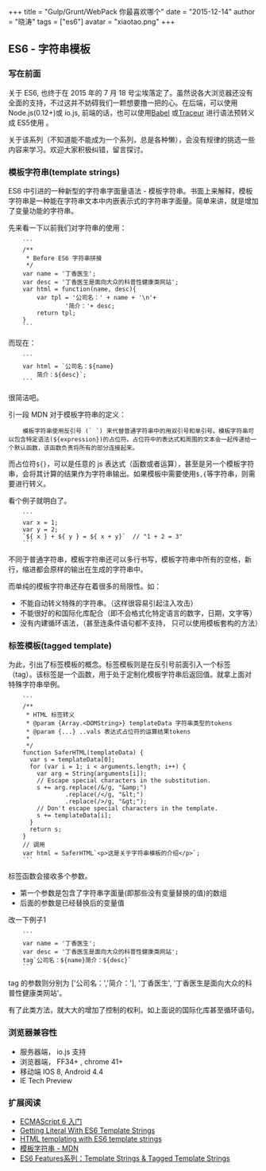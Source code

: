 +++
title = "Gulp/Grunt/WebPack 你最喜欢哪个"
date = "2015-12-14"
author = "晓涛"
tags = ["es6"]
avatar = "xiaotao.png"
+++

## ES6 - 字符串模板

### 写在前面
关于 ES6, 也终于在 2015 年的 7 月 18 号尘埃落定了。虽然说各大浏览器还没有全面的支持，不过这并不妨碍我们一颗想要撸一把的心。在后端，可以使用 Node.js(0.12+)或 io.js, 前端的话，也可以使用[Babel](http://babeljs.io/) 或[Traceur](https://github.com/google/traceur-compiler#what-is-traceur) 进行语法预转义成 ES5使用 。

关于该系列（不知道能不能成为一个系列，总是各种懒），会没有规律的挑选一些内容来学习。欢迎大家积极纠错，留言探讨。

### 模板字符串(template strings)
ES6 中引进的一种新型的字符串字面量语法 - 模板字符串。书面上来解释，模板字符串是一种能在字符串文本中内嵌表示式的字符串字面量。简单来讲，就是增加了变量功能的字符串。

先来看一下以前我们对字符串的使用：
<!--more-->
        ```
        /**
         * Before ES6 字符串拼接
         */
        var name = '丁香医生';
        var desc = '丁香医生是面向大众的科普性健康类网站';
        var html = function(name, desc){
            var tpl = '公司名：' + name + '\n'+
                    '简介：'+ desc;
            return tpl;
        }
        ```

而现在：

        ```
        var html = `公司名：${name}
            简介：${desc}`;
        ```

很简洁吧。

引一段 MDN 对于模板字符串的定义：

        模板字符串使用反引号 (` `) 来代替普通字符串中的用双引号和单引号。模板字符串可以包含特定语法(${expression})的占位符。占位符中的表达式和周围的文本会一起传递给一个默认函数，该函数负责将所有的部分连接起来。

而占位符`${}`，可以是任意的 js 表达式（函数或者运算），甚至是另一个模板字符串，会将其计算的结果作为字符串输出。如果模板中需要使用`$,{`等字符串，则需要进行转义。

看个例子就明白了。

        ```
        var x = 1;
        var y = 2;
        `${ x } + ${ y } = ${ x + y}`  // "1 + 2 = 3"
        ```

不同于普通字符串，模板字符串还可以多行书写，模板字符串中所有的空格，新行，缩进都会原样的输出在生成的字符串中。

而单纯的模板字符串还存在着很多的局限性。如：
* 不能自动转义特殊的字符串。（这样很容易引起注入攻击）
* 不能很好的和国际化库配合（即不会格式化特定语言的数字，日期，文字等）
* 没有内建循环语法，（甚至连条件语句都不支持， 只可以使用模板套构的方法）

### 标签模板(tagged template)
为此，引出了标签模板的概念。标签模板则是在反引号前面引入一个标签（tag）。该标签是一个函数，用于处于定制化模板字符串后返回值。就拿上面对特殊字符串举例。

        ```
        /**
         * HTML 标签转义
         * @param {Array.<DOMString>} templateData 字符串类型的tokens
         * @param {...} ..vals 表达式占位符的运算结果tokens
         *
         */
        function SaferHTML(templateData) {
          var s = templateData[0];
          for (var i = 1; i < arguments.length; i++) {
            var arg = String(arguments[i]);
            // Escape special characters in the substitution.
            s += arg.replace(/&/g, "&amp;")
                    .replace(/</g, "&lt;")
                    .replace(/>/g, "&gt;");
            // Don't escape special characters in the template.
            s += templateData[i];
          }
          return s;
        }
        // 调用
        var html = SaferHTML`<p>这是关于字符串模板的介绍</p>`;
        ```

标签函数会接收多个参数。
* 第一个参数是包含了字符串字面量(即那些没有变量替换的值)的数组
* 后面的参数是已经替换后的变量值

改一下例子1

        ```
        var name = '丁香医生';
        var desc = '丁香医生是面向大众的科普性健康类网站';
        tag`公司名：${name}简介：${desc}`
        ```

tag 的参数则分别为 ['公司名：','简介：'], '丁香医生', '丁香医生是面向大众的科普性健康类网站'。

有了此类方法，就大大的增加了控制的权利。如上面说的国际化库甚至循环语句。

### 浏览器兼容性
* 服务器端， io.js 支持
* 浏览器端， FF34+ , chrome 41+
* 移动端 IOS 8, Android 4.4
* IE Tech Preview

### 扩展阅读
* [ECMAScript 6 入门](http://es6.ruanyifeng.com/#docs/string)
* [Getting Literal With ES6 Template Strings](https://developers.google.com/web/updates/2015/01/ES6-Template-Strings)
* [HTML templating with ES6 template strings](http://www.2ality.com/2015/01/template-strings-html.html)
* [模板字符串 - MDN](https://developer.mozilla.org/zh-CN/docs/Web/JavaScript/Reference/template_strings)
* [ES6 Features系列：Template Strings & Tagged Template Strings](http://segmentfault.com/a/1190000002950341)


